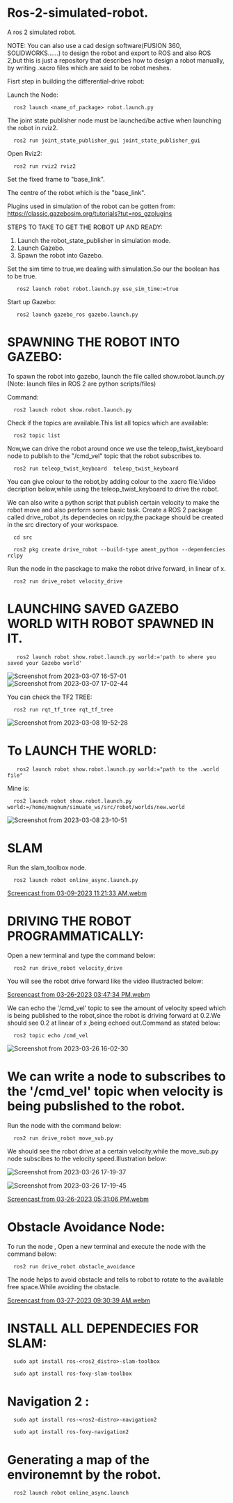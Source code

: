 # Ros-2-simulated-robot.
A ros 2 simulated robot.

NOTE: You can also use a cad design software(FUSION 360, SOLIDWORKS......) to design the robot and export to ROS  and also ROS 2,but this is just a repository that describes how to design a robot manually, by writing .xacro files which are said to be robot meshes.

Fisrt step in building the differential-drive robot:

Launch the Node:
```
  ros2 launch <name_of_package> robot.launch.py
```

The joint state publisher node must be launched/be active when launching the robot in rviz2.
```
  ros2 run joint_state_publisher_gui joint_state_publisher_gui
```

Open Rviz2:
```
  ros2 run rviz2 rviz2
```

Set the fixed frame to "base_link".

The centre of the robot which is the "base_link".

Plugins used in simulation of the robot can be gotten from:
https://classic.gazebosim.org/tutorials?tut=ros_gzplugins


STEPS TO TAKE TO GET THE ROBOT UP AND READY:
1. Launch the robot_state_publisher in simulation mode.
2. Launch Gazebo.
3. Spawn the robot into Gazebo.

Set the sim time to true,we dealing with simulation.So our the boolean has to be true.
```
   ros2 launch robot robot.launch.py use_sim_time:=true
```
Start up Gazebo:
```
   ros2 launch gazebo_ros gazebo.launch.py 
```

# SPAWNING THE ROBOT INTO GAZEBO:
 To spawn the robot into gazebo, launch the file called show.robot.launch.py (Note: launch files in ROS 2 are python scripts/files)
    
 Command:
 ```
   ros2 launch robot show.robot.launch.py
 ```
 Check if the topics are available.This list all topics which are available:
 ```
   ros2 topic list
 ```
 Now,we can drive the robot around once we use the teleop_twist_keyboard node to publish to the "/cmd_vel" topic that the robot subscribes to.
 
 ```
   ros2 run teleop_twist_keyboard  teleop_twist_keyboard
 ```
 
 You can give colour to the robot,by adding colour to the .xacro file.Video decription below,while using the teleop_twist_keyboard to drive the robot.
 
 We can also write a python script that publish certain velocity to make the robot move and also perform some basic task.
 Create a ROS 2 package called drive_robot ,its dependecies on rclpy,the package should be created in the src directory of your workspace.
 
 ```
   cd src
 ```
 
 ```
   ros2 pkg create drive_robot --build-type ament_python --dependencies rclpy
 
 ```
 Run the node in the pasckage to make the robot drive forward, in linear of x.
 ```
   ros2 run drive_robot velocity_drive
 ```

# LAUNCHING SAVED GAZEBO WORLD WITH ROBOT SPAWNED IN IT.
 ```
    ros2 launch robot show.robot.launch.py world:='path to where you saved your Gazebo world'
 ```
 ![Screenshot from 2023-03-07 16-57-01](https://user-images.githubusercontent.com/97457075/223492102-4b27dd07-a5f6-4b56-91f1-b20b52a065ba.png)
![Screenshot from 2023-03-07 17-02-44](https://user-images.githubusercontent.com/97457075/223492458-2b3d6ffe-db92-44e4-8a41-42573fa984d6.png)

You can check the TF2 TREE:
```
  ros2 run rqt_tf_tree rqt_tf_tree
```
![Screenshot from 2023-03-08 19-52-28](https://user-images.githubusercontent.com/97457075/223807831-64f8f7f3-c000-4d08-82b0-b4725c639a14.png)

# To LAUNCH THE WORLD:
 
```
   ros2 launch robot show.robot.launch.py world:="path to the .world file"
```
Mine is:
```
  ros2 launch robot show.robot.launch.py world:=/home/magnum/simuate_ws/src/robot/worlds/new.world
```
![Screenshot from 2023-03-08 23-10-51](https://user-images.githubusercontent.com/97457075/223862718-2ca56db5-4b6a-4a9e-a5b2-625d82918a81.png)

# SLAM 
Run the slam_toolbox node.
```
  ros2 launch robot online_async.launch.py 
```
[Screencast from 03-09-2023 11:21:33 AM.webm](https://user-images.githubusercontent.com/97457075/224001965-dfaaf7e7-9660-437a-94b4-5b78740142ad.webm)

# DRIVING THE ROBOT PROGRAMMATICALLY:
Open a new terminal and type the command below:
```
  ros2 run drive_robot velocity_drive
```
You will see the robot drive forward like the video illustracted below:

[Screencast from 03-26-2023 03:47:34 PM.webm](https://user-images.githubusercontent.com/97457075/227783989-12f4b40f-e356-4ea7-907f-0c4183c9544b.webm)

We can echo the '/cmd_vel' topic to see the amount of velocity speed which is being published to the robot,since the robot is driving forward at 0.2.We should see 0.2  at linear of x ,being echoed out.Command as stated below:
```
  ros2 topic echo /cmd_vel
```
![Screenshot from 2023-03-26 16-02-30](https://user-images.githubusercontent.com/97457075/227784606-ca28d38e-26b3-483f-96de-ce14dbcfb8a0.png)

# We can write a node to subscribes to the '/cmd_vel' topic when velocity is being pubslished to the robot.
Run the node with the command below:
```
  ros2 run drive_robot move_sub.py
```
We should see the robot drive at a certain velocity,while the move_sub.py node subscibes to the velocity speed.Illustration below:

![Screenshot from 2023-03-26 17-19-37](https://user-images.githubusercontent.com/97457075/227789768-c0acbf3e-9d65-4fa2-9dd6-060e9a163ee1.png)





![Screenshot from 2023-03-26 17-19-45](https://user-images.githubusercontent.com/97457075/227789676-2828ce54-b4ea-4f2e-911a-a501025ed30f.png)

[Screencast from 03-26-2023 05:31:06 PM.webm](https://user-images.githubusercontent.com/97457075/227790106-023d7f1a-f0fb-4f7b-bd36-4efef240cf9c.webm)

# Obstacle Avoidance Node:
To run the node , Open a new terminal and execute the node with the command below:
```
  ros2 run drive_robot obstacle_avoidance
```
The node helps to avoid obstacle and tells to robot to rotate to the available free space.While avoiding the obstacle.


[Screencast from 03-27-2023 09:30:39 AM.webm](https://user-images.githubusercontent.com/97457075/227890748-a77d4407-c20c-4d64-ad29-abedcb7a3e39.webm)

# INSTALL ALL DEPENDECIES FOR SLAM:
``` 
  sudo apt install ros-<ros2_distro>-slam-toolbox
```
```
  sudo apt install ros-foxy-slam-toolbox
```
# Navigation 2 :
```
  sudo apt install ros-<ros2-distro>-navigation2
```
```
  sudo apt install ros-foxy-navigation2
```
# Generating a map of the environemnt by the robot.
```
  ros2 launch robot online_async.launch 
```
